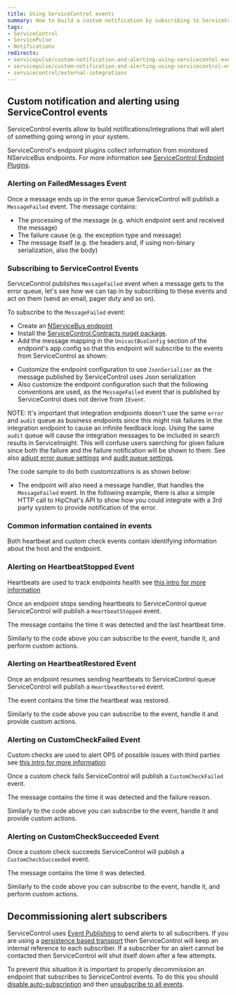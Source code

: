 ```yaml
---
title: Using ServiceControl events
summary: How to build a custom notification by subscribing to ServiceControl events
tags:
- ServiceControl
- ServicePulse
- Notifications
redirects:
- servicepulse/custom-notification-and-alerting-using-servicecontol-events
- servicepulse/custom-notification-and-alerting-using-servicecontrol-events
- servicecontrol/external-integrations
---
```


## Custom notification and alerting using ServiceControl events

ServiceControl events allow to build notifications/integrations that will alert of something going wrong in your system.

ServiceControl's endpoint plugins collect information from monitored NServiceBus endpoints. For more information see [ServiceControl Endpoint Plugins](/servicecontrol/plugins/).


### Alerting on FailedMessages Event

Once a message ends up in the error queue ServiceControl will publish a `MessageFailed` event. The message contains: 

 * The processing of the message (e.g. which endpoint sent and received the message)
 * The failure cause (e.g. the exception type and message)
 * The message itself (e.g. the headers and, if using non-binary serialization, also the body)


### Subscribing to ServiceControl Events 

ServiceControl publishes `MessageFailed` event when a message gets to the error queue, let's see how we can tap in by subscribing to these events and act on them (send an email, pager duty and so on).

To subscribe to the `MessageFailed` event:
- Create an [NServiceBus endpoint](/nservicebus/hosting/nservicebus-host/)
- Install the [ServiceControl.Contracts nuget package](https://www.nuget.org/packages/ServiceControl.Contracts/).
- Add the message mapping in the `UnicastBusConfig` section of the endpoint's app.config so that this endpoint will subscribe to the events from ServiceControl as shown:

<!-- import ServiceControlEventsXmlConfig -->

- Customize the endpoint configuration to use `JsonSerializer` as the message published by ServiceControl uses Json serialization
- Also customize the endpoint configuration such that the following conventions are used, as the `MessageFailed` event that is published by ServiceControl does not derive from `IEvent`. 

NOTE: It's important that integration endpoints doesn't use the same `error` and `audit` queue as business endpoints since this might risk failures in the integration endpoint to cause an infinite feedback loop. Using the same `audit` queue will cause the integration messages to be included in search results in ServiceInsight. This will confuse users saerching for given failure since both the failure and the failure notification will be shown to them. See also [adjust error queue settings](/nservicebus/errors/) and [audit queue settings](/nservicebus/operations/auditing.md).

The code sample to do both customizations is as shown below:

<!-- import ServiceControlEventsConfig -->

- The endpoint will also need a message handler, that handles the `MessageFailed` event. In the following example, there is also a simple HTTP call to HipChat's API to show how you could integrate with a 3rd party system to provide notification of the error.

<!-- import MessageFailedHandler -->


### Common information contained in events

Both heartbeat and custom check events contain identifying information about the host and the endpoint.


### Alerting on HeartbeatStopped Event

Heartbeats are used to track endpoints health see [this intro for more information](/servicepulse/intro-endpoints-heartbeats.md#active-vs-inactive-endpoints)

Once an endpoint stops sending heartbeats to ServiceControl queue ServiceControl will publish a `HeartbeatStopped` event. 

The message contains the time it was detected and the last heartbeat time.

Similarly to the code above you can subscribe to the event, handle it, and perform custom actions.


### Alerting on HeartbeatRestored Event

Once an endpoint resumes sending heartbeats to ServiceControl queue ServiceControl will publish a `HeartbeatRestored` event. 

The event contains the time the heartbeat was restored.

Similarly to the code above you can subscribe to the event, handle it and provide custom actions.


### Alerting on CustomCheckFailed Event

Custom checks are used to alert OPS of possible issues with third parties see [this intro for more information](/servicepulse/intro-endpoints-custom-checks.md)

Once a custom check fails ServiceControl will publish a `CustomCheckFailed` event. 

The message contains the time it was detected and the failure reason.

Similarly to the code above you can subscribe to the event, handle it and provide custom actions.


### Alerting on CustomCheckSucceeded Event

Once a custom check succeeds ServiceControl will publish a `CustomCheckSucceeded` event. 

The message contains the time it was detected.

Similarly to the code above you can subscribe to the event, handle it, and perform custom actions.


## Decommissioning alert subscribers

ServiceControl uses [Event Publishing](/nservicebus/messaging/publish-subscribe/) to send alerts to all subscribers. If you are using a [persistence based transport](/nservicebus/messaging/publish-subscribe/#mechanics-persistence-based) then ServiceControl will keep an internal reference to each subscriber. If a subscriber for an alert cannot be contacted then ServiceControl will shut itself down after a few attempts.

To prevent this situation it is important to properly decommission an endpoint that subscribes to ServiceControl events. To do this you should [disable auto-subscription](/nservicebus/messaging/publish-subscribe/controlling-what-is-subscribed.md#disabling-auto-subscription) and then [unsubscribe to all events](/nservicebus/messaging/publish-subscribe/controlling-what-is-subscribed.md#how-to-manually-subscribe-to-a-message).
